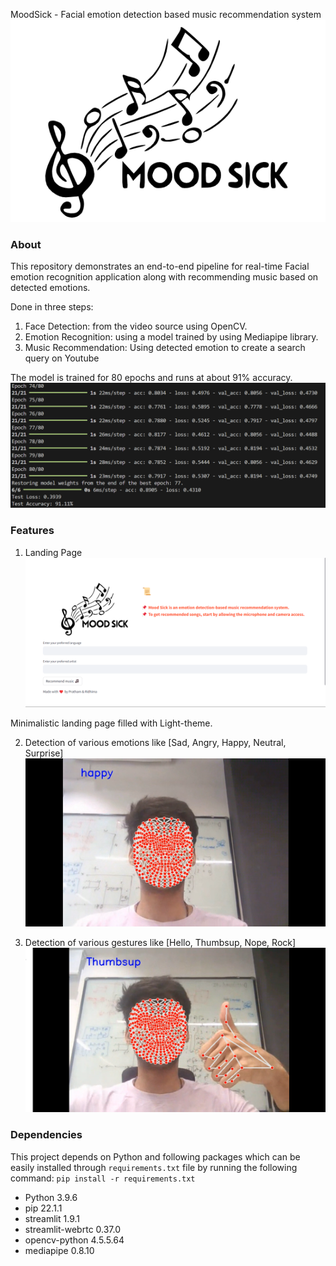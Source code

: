 MoodSick - Facial emotion detection based music recommendation system
![logo](https://github.com/prathamrehil/MoodSick/blob/main/images/logo3.png)

### About

This repository demonstrates an end-to-end pipeline for real-time Facial emotion recognition application along with recommending music based on detected emotions.

Done in three steps:

1. Face Detection: from the video source using OpenCV.
2. Emotion Recognition: using a model trained by using Mediapipe library.
3. Music Recommendation: Using detected emotion to create a search query on Youtube

The model is trained for 80 epochs and runs at about 91% accuracy.
![image](https://github.com/prathamrehil/MoodSick/blob/main/images/epochs.png)

### Features

1. Landing Page
   ![image](https://github.com/prathamrehil/MoodSick/blob/main/images/homepage1.png)

Minimalistic landing page filled with Light-theme.

2. Detection of various emotions like [Sad, Angry, Happy, Neutral, Surprise]
   ![image](https://github.com/prathamrehil/MoodSick/blob/main/images/emo2.png)

3. Detection of various gestures like [Hello, Thumbsup, Nope, Rock]
   ![image](https://github.com/prathamrehil/MoodSick/blob/main/images/ges1.png)

### Dependencies

This project depends on Python and following packages which can be easily installed through `requirements.txt` file by running the following command:
`pip install -r requirements.txt`

- Python 3.9.6
- pip 22.1.1
- streamlit 1.9.1
- streamlit-webrtc 0.37.0
- opencv-python 4.5.5.64
- mediapipe 0.8.10
